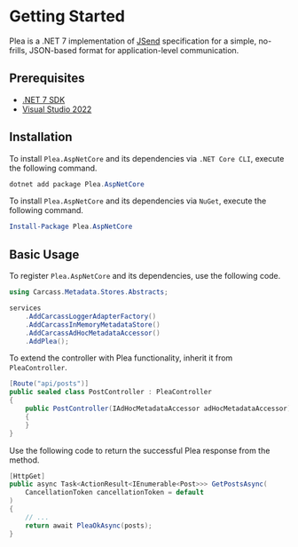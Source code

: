 # Getting Started

Plea is a .NET 7 implementation of [JSend](https://github.com/omniti-labs/jsend) specification for a simple, no-frills, JSON-based format for application-level communication.

## Prerequisites

* [.NET 7 SDK](https://dotnet.microsoft.com/en-us/download/dotnet/7.0)
* [Visual Studio 2022](https://visualstudio.microsoft.com/vs/)

## Installation

To install `Plea.AspNetCore` and its dependencies via `.NET Core CLI`, execute the following command.

```powershell
dotnet add package Plea.AspNetCore
```

To install `Plea.AspNetCore` and its dependencies via `NuGet`, execute the following command.

```powershell
Install-Package Plea.AspNetCore
```

## Basic Usage

To register `Plea.AspNetCore` and its dependencies, use the following code.

```csharp
using Carcass.Metadata.Stores.Abstracts;

services
    .AddCarcassLoggerAdapterFactory()
    .AddCarcassInMemoryMetadataStore()
    .AddCarcassAdHocMetadataAccessor()
    .AddPlea();
```

To extend the controller with Plea functionality, inherit it from `PleaController`.

```csharp
[Route("api/posts")]
public sealed class PostController : PleaController
{
    public PostController(IAdHocMetadataAccessor adHocMetadataAccessor) : base(adHocMetadataAccessor)
    {
    }
}
```

Use the following code to return the successful Plea response from the method.

```csharp
[HttpGet]
public async Task<ActionResult<IEnumerable<Post>>> GetPostsAsync(
	CancellationToken cancellationToken = default
)
{
	// ...
	return await PleaOkAsync(posts);
}
```
